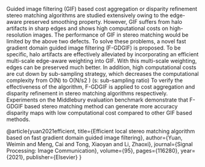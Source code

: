 Guided image filtering (GIF) based cost aggregation or disparity refinement stereo matching algorithms are
studied extensively owing to the edge-aware preserved smoothing property. However, GIF suffers from halo
artifacts in sharp edges and shows high computational costs on high-resolution images. The performance of GIF
in stereo matching would be limited by the above two defects. To solve these problems, a novel fast gradient
domain guided image filtering (F-GDGIF) is proposed. To be specific, halo artifacts are effectively alleviated by
incorporating an efficient multi-scale edge-aware weighting into GIF. With this multi-scale weighting, edges can
be preserved much better. In addition, high computational costs are cut down by sub-sampling strategy, which
decreases the computational complexity from O(N) to O(N/s2
) (s: sub-sampling ratio) To verify the effectiveness
of the algorithm, F-GDGIF is applied to cost aggregation and disparity refinement in stereo matching algorithms
respectively. Experiments on the Middlebury evaluation benchmark demonstrate that F-GDGIF based stereo
matching method can generate more accuracy disparity maps with low computational cost compared to other
GIF based methods.

@article{yuan2021efficient,
  title={Efficient local stereo matching algorithm based on fast gradient domain guided image filtering},
  author={Yuan, Weimin and Meng, Cai and Tong, Xiaoyan and Li, Zhaoxi},
  journal={Signal Processing: Image Communication},
  volume={95},
  pages={116280},
  year={2021},
  publisher={Elsevier}
}
